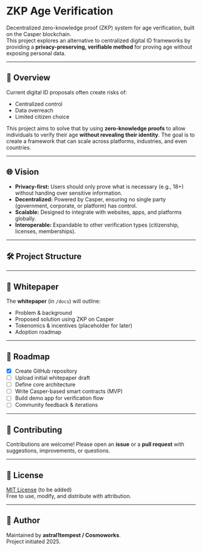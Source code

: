 # ZKP Age Verification

Decentralized zero-knowledge proof (ZKP) system for age verification, built on the Casper blockchain.  
This project explores an alternative to centralized digital ID frameworks by providing a **privacy-preserving, verifiable method** for proving age without exposing personal data.

---

## 🚀 Overview
Current digital ID proposals often create risks of:
- Centralized control
- Data overreach
- Limited citizen choice  

This project aims to solve that by using **zero-knowledge proofs** to allow individuals to verify their age **without revealing their identity**. The goal is to create a framework that can scale across platforms, industries, and even countries.

---

## 🌐 Vision
- **Privacy-first:** Users should only prove what is necessary (e.g., 18+) without handing over sensitive information.  
- **Decentralized:** Powered by Casper, ensuring no single party (government, corporate, or platform) has control.  
- **Scalable:** Designed to integrate with websites, apps, and platforms globally.  
- **Interoperable:** Expandable to other verification types (citizenship, licenses, memberships).

---

## 🛠️ Project Structure
---

## 📖 Whitepaper
The **whitepaper** (in `/docs`) will outline:
- Problem & background  
- Proposed solution using ZKP on Casper  
- Tokenomics & incentives (placeholder for later)  
- Adoption roadmap  

---

## 🔮 Roadmap
- [x] Create GitHub repository  
- [ ] Upload initial whitepaper draft  
- [ ] Define core architecture  
- [ ] Write Casper-based smart contracts (MVP)  
- [ ] Build demo app for verification flow  
- [ ] Community feedback & iterations  

---

## 🤝 Contributing
Contributions are welcome! Please open an **issue** or a **pull request** with suggestions, improvements, or questions.

---

## 📜 License
[MIT License](LICENSE) (to be added)  
Free to use, modify, and distribute with attribution.

---

## 🌌 Author
Maintained by **astral1tempest / Cosmoworks**.  
Project initiated 2025.

